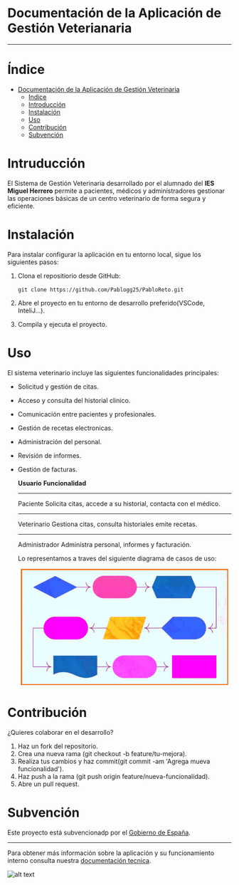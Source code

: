 # Documentación de la Aplicación de Gestión Veterianaria
________________________________________________________

# Índice

   - [Documentación de la Aplicación de Gestión Veterinaria]()
        - [Indice](#índice)
        - [Introducción](#intruducción)
        - [Instalación](#instalación)
        - [Uso](#uso)
        - [Contribución](#contribución)
        - [Subvención](#subvención)

# Intruducción
El Sistema de Gestión Veterinaria desarrollado por el alumnado del **IES Miguel Herrero** permite a pacientes, médicos y administradores gestionar las operaciones básicas de un centro veterinario de forma segura y eficiente.

# Instalación
Para instalar  configurar la aplicación en tu entorno local, sigue los siguientes pasos:

 1. Clona el repositiorio desde GitHub:
        
        git clone https://github.com/Pablogg25/PabloReto.git

 2. Abre el proyecto en tu entorno de desarrollo preferido(VSCode, InteliJ...).

 3. Compila y ejecuta el proyecto.
# Uso
El sistema veterinario incluye las siguientes funcionalidades principales:

- Solicitud y gestión de citas.
- Acceso y consulta del historial clinico.
- Comunicación entre pacientes y profesionales.
- Gestión de recetas electronicas.
- Administración del personal.
- Revisión de informes.
- Gestión de facturas.


    **Usuario**     **Funcionalidad**
    _______________________________________________________________________
    Paciente        Solicita citas, accede a su historial, contacta con el médico.
    _______________________________________________________________________
    Veterinario     Gestiona citas, consulta historiales emite recetas.
    _______________________________________________________________________
    Administrador Administra personal, informes y facturación.

    Lo representamos a traves del siguiente diagrama de casos de uso:

    ![alt text](/Entornos/image.png)
# Contribución

¿Quieres colaborar en el desarrollo?

1. Haz un fork del repositorio.
2. Crea una nueva rama (git checkout -b feature/tu-mejora).
3. Realiza tus cambios y haz commit(git commit -am 'Agrega mueva funcionalidad').
4. Haz push a la rama (git push origin feature/nueva-funcionalidad).
5. Abre un pull request.

# Subvención
Este proyecto está subvencionadp por el [Gobierno de España](https://www.google.com).
_________________________________________________________________________
Para obtener más información sobre la aplicación y su funcionamiento interno consulta nuestra [documentación tecnica](/documentacion-tecnica.md).

![alt text](https://www.educantabria.es/documents/8911298/8913497/logoIESMHP.png/9e9ecc59-329b-3369-b5b5-1929f670eb01?t=1666706242951)        